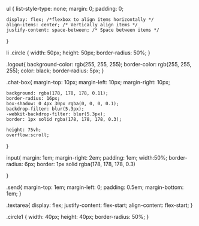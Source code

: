 ul {
    list-style-type: none;
    margin: 0;
    padding: 0;

    display: flex; /*flexbox to align items horizontally */
    align-items: center; /* Vertically align items */
    justify-content: space-between; /* Space between items */
  }
  

li .circle {
    width: 50px;
    height: 50px;
    border-radius: 50%;
}


.logout{
    background-color: rgb(255, 255, 255);
    border-color: rgb(255, 255, 255);
    color: black;
    border-radius: 5px;
}

.chat-box{
    margin-top: 10px;
    margin-left: 10px;
    margin-right: 10px;

    background: rgba(178, 178, 178, 0.11);
    border-radius: 16px;
    box-shadow: 0 4px 30px rgba(0, 0, 0, 0.1);
    backdrop-filter: blur(5.3px);
    -webkit-backdrop-filter: blur(5.3px);
    border: 1px solid rgba(178, 178, 178, 0.3);

    height: 75vh;
    overflow:scroll;
}

input{
    margin: 1em;
    margin-right: 2em;
    padding: 1em;
    width:50%;
    border-radius: 6px;
    border: 1px solid rgba(178, 178, 178, 0.3)
    
}


.send{
    margin-top: 1em;
    margin-left: 0;
    padding: 0.5em;
    margin-bottom: 1em;
}


.textarea{
    display: flex;
    justify-content: flex-start;
    align-content: flex-start;
}

.circle1 {
    width: 40px;
    height: 40px;
    border-radius: 50%;
}
